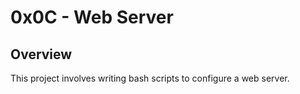 # 0x0C - Web Server

## Overview

This project involves writing bash scripts to configure a web server.